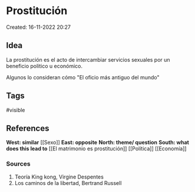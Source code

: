 # Prostitución

Created: 16-11-2022 20:27

## <span class="pink"> **Idea** </span>
La prostitución es el acto de intercambiar servicios sexuales por un beneficio politico u económico.

Algunos lo consideran cómo "El oficio más antiguo del mundo"

## <span class="orange"> **Tags**</span>
<span class="tag"> #visible</span> 

## <span class="green"> **References**</span>
<span class="blue"> **West: similar** </span>
[[Sexo]]
<span class="blue"> **East: opposite** </span>
<span class="blue"> **North: theme/ question** </span>
<span class="blue"> **South: what does this lead to** </span>
[[El matrimonio es prostitución]]
[[Política]]
[[Economía]]


### <span class="purple"> **Sources**</span>
1. Teoría King kong, Virgine Despentes
2. Los caminos de la libertad, Bertrand Russell